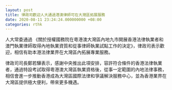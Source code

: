 ```yaml
---
layout: post
title: 律政司歡迎人大通過港澳律師可在大灣區拓展服務
date: 2020-08-11 23:24:24.000000000 +08:00
categories: rthk
---
```


人大常委通過 《關於授權國務院在粵港澳大灣區內地九市開展香港法律執業者和澳門執業律師取得內地執業資質和從事律師執業試點工作的決定》，律政司表示歡迎，相信有助本港法律業界在大灣區內拓展專業服務。

律政司司長鄭若驊表示，感謝中央推出此項安排，容許符合條件的香港法律執業者，通過特設考試取得粵港澳大灣區執業資格後，從事一定範圍的內地法律事務，相信會進一步推動香港成為大灣區國際法律和爭議解決服務中心，並為香港業界在大灣區提供極大便利，帶來更多機遇。
